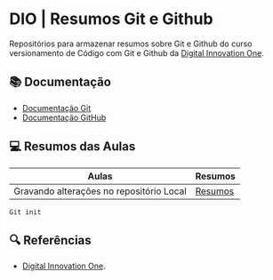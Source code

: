 
# DIO | Resumos Git e Github

Repositórios para armazenar resumos sobre Git e Github do curso versionamento de Código com Git e Github da [Digital Innovation One](https://www.dio.me/).

## 📚 Documentação
- [Documentação Git](https://git.cscm.com/doc)
- [Documentação GitHub](https://docs.github.com/)

## 💻 Resumos das Aulas

| Aulas | Resumos |
|-------|---------|
| Gravando alterações no repositório Local | [Resumos]() |

```
Git init
```
## 🔍 Referências 

- [Digital Innovation One]().
